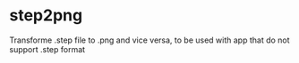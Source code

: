 # step2png
 Transforme .step file to .png and vice versa, to be used with app that do not support .step format

